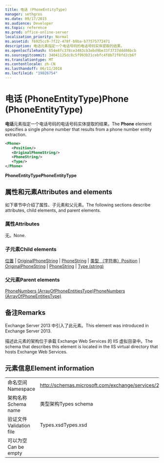 ```yaml
---
title: 电话 (PhoneEntityType)
manager: sethgros
ms.date: 09/17/2015
ms.audience: Developer
ms.topic: reference
ms.prod: office-online-server
localization_priority: Normal
ms.assetid: f6925cc9-7f22-478f-b9ba-b77575772471
description: 电话元素指定一个电话号码的电话号码实体提取的结果。
ms.openlocfilehash: 654e8fc378ce3483cb3ebd9be33f3737ddd86bcb
ms.sourcegitcommit: 34041125dc8c5f993b21cebfc4f8b72f0fd2cb6f
ms.translationtype: MT
ms.contentlocale: zh-CN
ms.lasthandoff: 06/11/2018
ms.locfileid: "19826754"
---
```

# <a name="phone-phoneentitytype"></a><span data-ttu-id="2acfa-103">电话 (PhoneEntityType)</span><span class="sxs-lookup"><span data-stu-id="2acfa-103">Phone (PhoneEntityType)</span></span>

<span data-ttu-id="2acfa-104">**电话**元素指定一个电话号码的电话号码实体提取的结果。</span><span class="sxs-lookup"><span data-stu-id="2acfa-104">The **Phone** element specifies a single phone number that results from a phone number entity extraction.</span></span> 
  
```XML
<Phone>
   <Position/>
   <OriginalPhoneString/>
   <PhoneString/>
   <Type/>
</Phone>
```

 <span data-ttu-id="2acfa-105">**PhoneEntityType**</span><span class="sxs-lookup"><span data-stu-id="2acfa-105">**PhoneEntityType**</span></span>
## <a name="attributes-and-elements"></a><span data-ttu-id="2acfa-106">属性和元素</span><span class="sxs-lookup"><span data-stu-id="2acfa-106">Attributes and elements</span></span>

<span data-ttu-id="2acfa-107">如下章节中介绍了属性、子元素和父元素。</span><span class="sxs-lookup"><span data-stu-id="2acfa-107">The following sections describe attributes, child elements, and parent elements.</span></span>
  
### <a name="attributes"></a><span data-ttu-id="2acfa-108">属性</span><span class="sxs-lookup"><span data-stu-id="2acfa-108">Attributes</span></span>

<span data-ttu-id="2acfa-109">无。</span><span class="sxs-lookup"><span data-stu-id="2acfa-109">None.</span></span>
  
### <a name="child-elements"></a><span data-ttu-id="2acfa-110">子元素</span><span class="sxs-lookup"><span data-stu-id="2acfa-110">Child elements</span></span>

<span data-ttu-id="2acfa-111">[位置](position.md) | [OriginalPhoneString](originalphonestring.md) | [PhoneString](phonestring.md) | [类型 （字符串）](type-string.md)</span><span class="sxs-lookup"><span data-stu-id="2acfa-111">[Position](position.md) | [OriginalPhoneString](originalphonestring.md) | [PhoneString](phonestring.md) | [Type (string)](type-string.md)</span></span>
  
### <a name="parent-elements"></a><span data-ttu-id="2acfa-112">父元素</span><span class="sxs-lookup"><span data-stu-id="2acfa-112">Parent elements</span></span>

[<span data-ttu-id="2acfa-113">PhoneNumbers (ArrayOfPhoneEntitiesType)</span><span class="sxs-lookup"><span data-stu-id="2acfa-113">PhoneNumbers (ArrayOfPhoneEntitiesType)</span></span>](phonenumbers-arrayofphoneentitiestype.md)
  
## <a name="remarks"></a><span data-ttu-id="2acfa-114">备注</span><span class="sxs-lookup"><span data-stu-id="2acfa-114">Remarks</span></span>

<span data-ttu-id="2acfa-115">Exchange Server 2013 中引入了此元素。</span><span class="sxs-lookup"><span data-stu-id="2acfa-115">This element was introduced in Exchange Server 2013.</span></span>
  
<span data-ttu-id="2acfa-116">描述此元素的架构位于承载 Exchange Web Services 的 IIS 虚拟目录中。</span><span class="sxs-lookup"><span data-stu-id="2acfa-116">The schema that describes this element is located in the IIS virtual directory that hosts Exchange Web Services.</span></span>
  
## <a name="element-information"></a><span data-ttu-id="2acfa-117">元素信息</span><span class="sxs-lookup"><span data-stu-id="2acfa-117">Element information</span></span>

|||
|:-----|:-----|
|<span data-ttu-id="2acfa-118">命名空间</span><span class="sxs-lookup"><span data-stu-id="2acfa-118">Namespace</span></span>  <br/> |http://schemas.microsoft.com/exchange/services/2006/types  <br/> |
|<span data-ttu-id="2acfa-119">架构名称</span><span class="sxs-lookup"><span data-stu-id="2acfa-119">Schema name</span></span>  <br/> |<span data-ttu-id="2acfa-120">类型架构</span><span class="sxs-lookup"><span data-stu-id="2acfa-120">Types schema</span></span>  <br/> |
|<span data-ttu-id="2acfa-121">验证文件</span><span class="sxs-lookup"><span data-stu-id="2acfa-121">Validation file</span></span>  <br/> |<span data-ttu-id="2acfa-122">Types.xsd</span><span class="sxs-lookup"><span data-stu-id="2acfa-122">Types.xsd</span></span>  <br/> |
|<span data-ttu-id="2acfa-123">可以为空</span><span class="sxs-lookup"><span data-stu-id="2acfa-123">Can be empty</span></span>  <br/> ||
   


